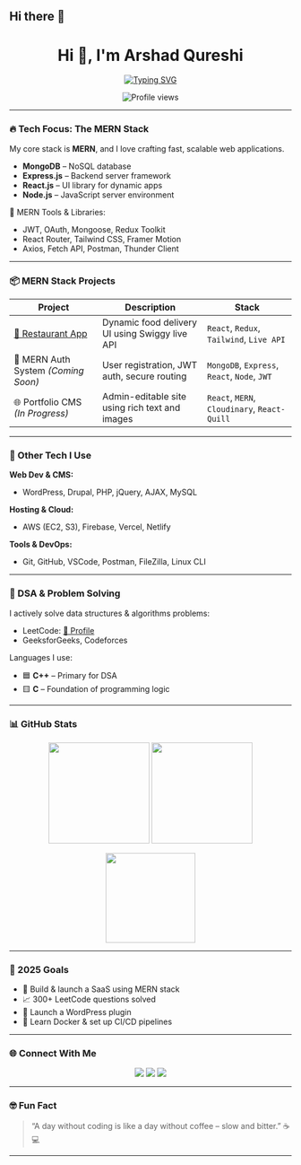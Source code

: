 ## Hi there 👋

<h1 align="center">Hi 👋, I'm Arshad Qureshi</h1>

<p align="center">
  <a href="https://github.com/Arshadak04">
    <img src="https://photos.app.goo.gl/nCjBmsYJT75559zp9" alt="Typing SVG" />
  </a>
</p>

<p align="center">
  <img src="https://komarev.com/ghpvc/?username=arshadak04&label=Profile%20views&color=brightgreen" alt="Profile views" />
</p>

---

### 🔥 Tech Focus: The MERN Stack
My core stack is **MERN**, and I love crafting fast, scalable web applications.

- **MongoDB** – NoSQL database  
- **Express.js** – Backend server framework  
- **React.js** – UI library for dynamic apps  
- **Node.js** – JavaScript server environment  

🧰 MERN Tools & Libraries:
- JWT, OAuth, Mongoose, Redux Toolkit  
- React Router, Tailwind CSS, Framer Motion  
- Axios, Fetch API, Postman, Thunder Client

---

### 📦 MERN Stack Projects

| Project | Description | Stack |
|--------|-------------|-------|
| [🍔 Restaurant App](https://github.com/Arshadak04/Project01/tree/code08) | Dynamic food delivery UI using Swiggy live API | `React`, `Redux`, `Tailwind`, `Live API` |
| 🧠 MERN Auth System *(Coming Soon)* | User registration, JWT auth, secure routing | `MongoDB`, `Express`, `React`, `Node`, `JWT` |
| 🌐 Portfolio CMS *(In Progress)* | Admin-editable site using rich text and images | `React`, `MERN`, `Cloudinary`, `React-Quill` |

---

### 🧰 Other Tech I Use

**Web Dev & CMS:**
- WordPress, Drupal, PHP, jQuery, AJAX, MySQL

**Hosting & Cloud:**
- AWS (EC2, S3), Firebase, Vercel, Netlify

**Tools & DevOps:**
- Git, GitHub, VSCode, Postman, FileZilla, Linux CLI

---

### 🧠 DSA & Problem Solving

I actively solve data structures & algorithms problems:

- LeetCode: [🔗 Profile](https://leetcode.com/u/Arshadak04/)
- GeeksforGeeks, Codeforces

Languages I use:
- 🟦 **C++** – Primary for DSA
- 🟨 **C** – Foundation of programming logic

---

### 📊 GitHub Stats

<p align="center">
  <img src="https://github-readme-stats.vercel.app/api?username=arshadqureshi&show_icons=true&theme=tokyonight" height="180" />
  <img src="https://github-readme-streak-stats.herokuapp.com/?user=arshadqureshi&theme=tokyonight" height="180" />
</p>

<p align="center">
  <img src="https://github-readme-stats.vercel.app/api/top-langs/?username=arshadqureshi&layout=compact&theme=tokyonight" height="160"/>
</p>

---

### 🎯 2025 Goals

- 🚀 Build & launch a SaaS using MERN stack  
- 📈 300+ LeetCode questions solved  
- 🧩 Launch a WordPress plugin  
- 🐳 Learn Docker & set up CI/CD pipelines

---

### 🌐 Connect With Me

<p align="center">
  <a href="mailto:arshadak04@gmail.com"><img src="https://img.shields.io/badge/Gmail-red?style=flat&logo=gmail&logoColor=white" /></a>
  <a href="https://www.linkedin.com/in/arshadak04/"><img src="https://img.shields.io/badge/LinkedIn-blue?style=flat&logo=linkedin&logoColor=white" /></a>
  <a href="https://leetcode.com/u/Arshadak04/"><img src="https://img.shields.io/badge/LeetCode-orange?style=flat&logo=leetcode&logoColor=white" /></a>
<!--   <a href="https://hashnode.com/@arshadqureshi"><img src="https://img.shields.io/badge/Hashnode-2962FF?style=flat&logo=hashnode&logoColor=white" /></a> -->
<!--   <a href="https://dev.to/arshadqureshi"><img src="https://img.shields.io/badge/DEV.to-black?style=flat&logo=dev.to&logoColor=white" /></a> -->
</p>

---

### 🤓 Fun Fact
> “A day without coding is like a day without coffee – slow and bitter.” ☕💻

<!-- Made with ❤️ by Arshad Qureshi -->


---

<!-- Proudly crafted by Arshad Qureshi 💻 -->


<!--
**Arshadak04/Arshadak04** is a ✨ _special_ ✨ repository because its `README.md` (this file) appears on your GitHub profile.

Here are some ideas to get you started:

- 🔭 I’m currently working on ...
- 🌱 I’m currently learning ...
- 👯 I’m looking to collaborate on ...
- 🤔 I’m looking for help with ...
- 💬 Ask me about ...
- 📫 How to reach me: ...
- 😄 Pronouns: ...
- ⚡ Fun fact: ...
-->
